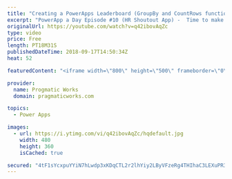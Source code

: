 ```yaml
---
title: "Creating a PowerApps Leaderboard (GroupBy and CountRows functions)"
excerpt: "PowerApp a Day Episode #10 (HR Shoutout App) -  Time to make our HR application fun by adding some gamification into our shoutout application. Learn how to build small reports with the GroupBy and Sum functions to create a leader board in PowerApps.  Power App and Power Platform Training : https://pragmaticworks.com/training/on-demand-training"
originalUrl: https://youtube.com/watch?v=q42ibovAqZc
type: video
price: Free
length: PT18M31S
publishedDateTime: 2018-09-17T14:50:34Z
heat: 52

featuredContent: "<iframe width=\"800\" height=\"500\" frameborder=\"0\" src=\"https://www.youtube.com/embed/q42ibovAqZc\" allow=\"accelerometer; autoplay; encrypted-media; gyroscope; picture-in-picture\" allowfullscreen></iframe>"

provider:
  name: Progmatic Works
  domain: pragmaticworks.com

topics:
  - Power Apps

images:
  - url: https://i.ytimg.com/vi/q42ibovAqZc/hqdefault.jpg
    width: 480
    height: 360
    isCached: true

secured: "4tF1sYcxpuYYiN7hLwdp3xKDqCTL2r2lhYiy2LByVFzeRg4THIhaC3LEXuPR38A9jetvA2ipeBsIorWySgIhExEy8y4hBGNNwasaKINuUlrjflUQRQPPzx7U0jnX//FXJiGiv/2XegrYziPnxV3Z+T4MToKaVbNVn1ZtibxyBZpyyjK7uoDpPZfIJP6hxWi0DmGyT4mREmHkcT/Ikyh99Qs1HMCvrFgqFqU4/uki3BBIHU8mhkJvTmKUlHaJzXuQCGvfjlgoSfETuLztpR4miDJyMb4UBzSBXrGFnM9lqScjnwe7kist4LYoLs4ImZMmod8Rd4IWGoi3wobph+ZZPRZHYDYIV4E287mcYazF+ndtNWCICRCVYDUu15WY7Hd5BMrIPYdiDIKySbLr1gq0i2kp/e6CCUFqyvbL9ZsOvrY=;8+gwoY6Vk4bYL5hEGZg+aw=="
---
```


